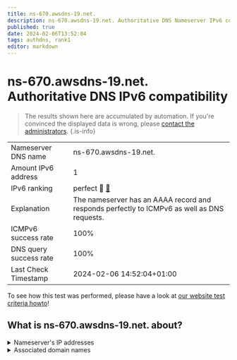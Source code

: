 ```yaml
---
title: ns-670.awsdns-19.net.
description: ns-670.awsdns-19.net. Authoritative DNS Nameserver IPv6 compatibility
published: true
date: 2024-02-06T13:52:04
tags: authdns, rank1
editor: markdown
---
```


# ns-670.awsdns-19.net. Authoritative DNS IPv6 compatibility

> The results shown here are accumulated by automation. If you're convinced the displayed data is wrong, please [contact the administrators](/howto/chat). 
{.is-info}




|   |   |
| - | - |
| Nameserver DNS name | ns-670.awsdns-19.net.
| Amount IPv6 address | 1
| IPv6 ranking | perfect :1st_place_medal: [🔗](/howto/ranking) |
| Explanation | The nameserver has an AAAA record and responds perfectly to ICMPv6 as well as DNS requests. |
| ICMPv6 success rate | 100%|
| DNS query success rate | 100% |
| Last Check Timestamp | 2024-02-06 14:52:04+01:00 |

To see how this test was performed, please have a look at [our website test criteria howto](/howto/testcriteria/authdns)!


## What is ns-670.awsdns-19.net. about?




<details>
<summary>Nameserver's IP addresses</summary>

2600:9000:5302:9e00::1

</details>



<details>
<summary>Associated domain names</summary>

www.ipsen.com

</details>

